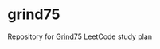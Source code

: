 # grind75

Repository for [Grind75](https://www.techinterviewhandbook.org/grind75) LeetCode study plan
